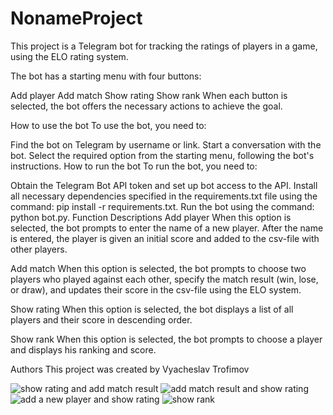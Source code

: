 # NonameProject
This project is a Telegram bot for tracking the ratings of players in a game, using the ELO rating system.

The bot has a starting menu with four buttons:

Add player
Add match
Show rating
Show rank
When each button is selected, the bot offers the necessary actions to achieve the goal.

How to use the bot
To use the bot, you need to:

Find the bot on Telegram by username or link.
Start a conversation with the bot.
Select the required option from the starting menu, following the bot's instructions.
How to run the bot
To run the bot, you need to:

Obtain the Telegram Bot API token and set up bot access to the API.
Install all necessary dependencies specified in the requirements.txt file using the command: pip install -r requirements.txt.
Run the bot using the command: python bot.py.
Function Descriptions
Add player
When this option is selected, the bot prompts to enter the name of a new player. After the name is entered, the player is given an initial score and added to the csv-file with other players.

Add match
When this option is selected, the bot prompts to choose two players who played against each other, specify the match result (win, lose, or draw), and updates their score in the csv-file using the ELO system.

Show rating
When this option is selected, the bot displays a list of all players and their score in descending order.

Show rank
When this option is selected, the bot prompts to choose a player and displays his ranking and score.

Authors
This project was created by Vyacheslav Trofimov

![show rating and add match result]([url](https://github.com/Githumaru/PetangBotProject/blob/main/show%20rating%20and%20add%20match%20result.jpg?raw=true))
![add match result and show rating]([url](https://github.com/Githumaru/PetangBotProject/blob/main/add%20match%20result%20and%20show%20rating%20.jpg?raw=true))
![add a new player and show rating]([url](https://github.com/Githumaru/PetangBotProject/blob/main/add%20a%20new%20player%20and%20show%20rating.jpg?raw=true))
![show rank]([url](https://github.com/Githumaru/PetangBotProject/blob/main/show%20rank.jpg?raw=true))
